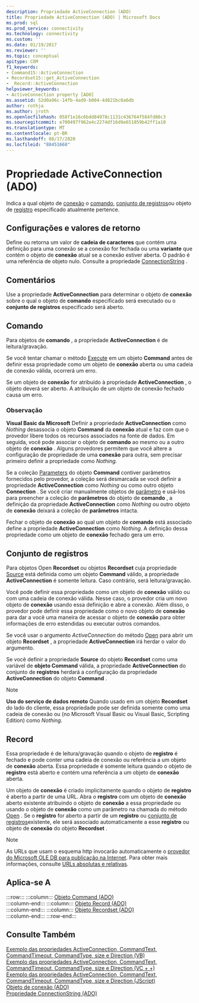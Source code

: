 ```yaml
---
description: Propriedade ActiveConnection (ADO)
title: Propriedade ActiveConnection (ADO) | Microsoft Docs
ms.prod: sql
ms.prod_service: connectivity
ms.technology: connectivity
ms.custom: ''
ms.date: 01/19/2017
ms.reviewer: ''
ms.topic: conceptual
apitype: COM
f1_keywords:
- Command15::ActiveConnection
- Recordset15::get_ActiveConnection
- _Record::ActiveConnection
helpviewer_keywords:
- ActiveConnection property [ADO]
ms.assetid: 52d0a96c-14fb-4ad9-b004-4d821bc0a6db
author: rothja
ms.author: jroth
ms.openlocfilehash: 058f1e16c6bdd84978c1131c436764f584fd80c3
ms.sourcegitcommit: e700497f962e4c2274df16d9e651059b42ff1a10
ms.translationtype: MT
ms.contentlocale: pt-BR
ms.lasthandoff: 08/17/2020
ms.locfileid: "88451668"
---
```

# <a name="activeconnection-property-ado"></a>Propriedade ActiveConnection (ADO)
Indica a qual objeto de [conexão](../../../ado/reference/ado-api/connection-object-ado.md) o [comando](../../../ado/reference/ado-api/command-object-ado.md), [conjunto de registros](../../../ado/reference/ado-api/recordset-object-ado.md)ou objeto de [registro](../../../ado/reference/ado-api/record-object-ado.md) especificado atualmente pertence.  
  
## <a name="settings-and-return-values"></a>Configurações e valores de retorno  
 Define ou retorna um valor de **cadeia de caracteres** que contém uma definição para uma conexão se a conexão for fechada ou uma **variante** que contém o objeto de **conexão** atual se a conexão estiver aberta. O padrão é uma referência de objeto nulo. Consulte a propriedade [ConnectionString](../../../ado/reference/ado-api/connectionstring-property-ado.md) .  
  
## <a name="remarks"></a>Comentários  
 Use a propriedade **ActiveConnection** para determinar o objeto de **conexão** sobre o qual o objeto de **comando** especificado será executado ou o **conjunto de registros** especificado será aberto.  
  
## <a name="command"></a>Comando  
 Para objetos de **comando** , a propriedade **ActiveConnection** é de leitura/gravação.  
  
 Se você tentar chamar o método [Execute](../../../ado/reference/ado-api/execute-method-ado-command.md) em um objeto **Command** antes de definir essa propriedade como um objeto de **conexão** aberta ou uma cadeia de conexão válida, ocorrerá um erro.  
  
 Se um objeto de **conexão** for atribuído à propriedade **ActiveConnection** , o objeto deverá ser aberto. A atribuição de um objeto de conexão fechado causa um erro.  
  
### <a name="note"></a>Observação  
 **Visual Basic da Microsoft** Definir a propriedade **ActiveConnection** como *Nothing* desassocia o objeto **Command** da **conexão** atual e faz com que o provedor libere todos os recursos associados na fonte de dados. Em seguida, você pode associar o objeto de **comando** ao mesmo ou a outro objeto de **conexão** . Alguns provedores permitem que você altere a configuração de propriedade de uma **conexão** para outra, sem precisar primeiro definir a propriedade como *Nothing*.  
  
 Se a coleção [Parameters](../../../ado/reference/ado-api/parameters-collection-ado.md) do objeto **Command** contiver parâmetros fornecidos pelo provedor, a coleção será desmarcada se você definir a propriedade **ActiveConnection** como *Nothing* ou como outro objeto **Connection** . Se você criar manualmente objetos de [parâmetro](../../../ado/reference/ado-api/parameter-object.md) e usá-los para preencher a coleção de **parâmetros** do objeto de **comando** , a definição da propriedade **ActiveConnection** como *Nothing* ou outro objeto de **conexão** deixará a coleção de **parâmetros** intacta.  
  
 Fechar o objeto de **conexão** ao qual um objeto de **comando** está associado define a propriedade **ActiveConnection** como *Nothing*. A definição dessa propriedade como um objeto de **conexão** fechado gera um erro.  
  
## <a name="recordset"></a>Conjunto de registros  
 Para objetos Open **Recordset** ou objetos **Recordset** cuja propriedade [Source](../../../ado/reference/ado-api/source-property-ado-recordset.md) está definida como um objeto **Command** válido, a propriedade **ActiveConnection** é somente leitura. Caso contrário, será leitura/gravação.  
  
 Você pode definir essa propriedade como um objeto de **conexão** válido ou com uma cadeia de conexão válida. Nesse caso, o provedor cria um novo objeto de **conexão** usando essa definição e abre a conexão. Além disso, o provedor pode definir essa propriedade como o novo objeto de **conexão** para dar a você uma maneira de acessar o objeto de **conexão** para obter informações de erro estendidas ou executar outros comandos.  
  
 Se você usar o argumento *ActiveConnection* do método [Open](../../../ado/reference/ado-api/open-method-ado-recordset.md) para abrir um objeto **Recordset** , a propriedade **ActiveConnection** irá herdar o valor do argumento.  
  
 Se você definir a propriedade **Source** do objeto **Recordset** como uma variável de **objeto Command** válida, a propriedade **ActiveConnection** do conjunto de **registros** herdará a configuração da propriedade **ActiveConnection** do objeto **Command** .  
  
> [!NOTE]
>  **Uso do serviço de dados remoto** Quando usado em um objeto **Recordset** do lado do cliente, essa propriedade pode ser definida somente como uma cadeia de conexão ou (no Microsoft Visual Basic ou Visual Basic, Scripting Edition) como *Nothing*.  
  
## <a name="record"></a>Record  
 Essa propriedade é de leitura/gravação quando o objeto de **registro** é fechado e pode conter uma cadeia de conexão ou referência a um objeto de **conexão** aberta. Essa propriedade é somente leitura quando o objeto de **registro** está aberto e contém uma referência a um objeto de **conexão** aberta.  
  
 Um objeto de **conexão** é criado implicitamente quando o objeto de **registro** é aberto a partir de uma URL. Abra o **registro** com um objeto de **conexão** aberto existente atribuindo o objeto de **conexão** a essa propriedade ou usando o objeto de **conexão** como um parâmetro na chamada do método [Open](../../../ado/reference/ado-api/open-method-ado-record.md) . Se o **registro** for aberto a partir de um **registro** ou [conjunto de registros](../../../ado/reference/ado-api/recordset-object-ado.md)existente, ele será associado automaticamente a esse **registro** ou objeto de **conexão** do objeto **Recordset** .  
  
> [!NOTE]
>  As URLs que usam o esquema http invocarão automaticamente o [provedor do Microsoft OLE DB para publicação na Internet](../../../ado/guide/appendixes/microsoft-ole-db-provider-for-internet-publishing.md). Para obter mais informações, consulte [URLs absolutas e relativas](../../../ado/guide/data/absolute-and-relative-urls.md).  
  
## <a name="applies-to"></a>Aplica-se A  

:::row:::
    :::column:::
        [Objeto Command (ADO)](../../../ado/reference/ado-api/command-object-ado.md)  
    :::column-end:::
    :::column:::
        [Objeto Record (ADO)](../../../ado/reference/ado-api/record-object-ado.md)  
    :::column-end:::
    :::column:::
        [Objeto Recordset (ADO)](../../../ado/reference/ado-api/recordset-object-ado.md)  
    :::column-end:::
:::row-end:::

## <a name="see-also"></a>Consulte Também  
 [Exemplo das propriedades ActiveConnection, CommandText, CommandTimeout, CommandType, size e Direction (VB)](../../../ado/reference/ado-api/activeconnection-commandtext-commandtimeout-commandtype-size-example-vb.md)   
 [Exemplo das propriedades ActiveConnection, CommandText, CommandTimeout, CommandType, size e Direction (VC + +)](../../../ado/reference/ado-api/activeconnection-commandtext-commandtimeout-commandtype-size-example-vc.md)   
 [Exemplo das propriedades ActiveConnection, CommandText, CommandTimeout, CommandType, size e Direction (JScript)](../../../ado/reference/ado-api/activeconnection-commandtext-timeout-type-size-example-jscript.md)   
 [Objeto de conexão (ADO)](../../../ado/reference/ado-api/connection-object-ado.md)   
 [Propriedade ConnectionString (ADO)](../../../ado/reference/ado-api/connectionstring-property-ado.md)
